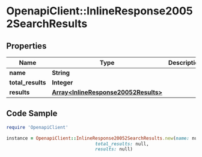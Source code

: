 # OpenapiClient::InlineResponse20052SearchResults

## Properties

Name | Type | Description | Notes
------------ | ------------- | ------------- | -------------
**name** | **String** |  | 
**total_results** | **Integer** |  | 
**results** | [**Array&lt;InlineResponse20052Results&gt;**](InlineResponse20052Results.md) |  | [optional] 

## Code Sample

```ruby
require 'OpenapiClient'

instance = OpenapiClient::InlineResponse20052SearchResults.new(name: null,
                                 total_results: null,
                                 results: null)
```



